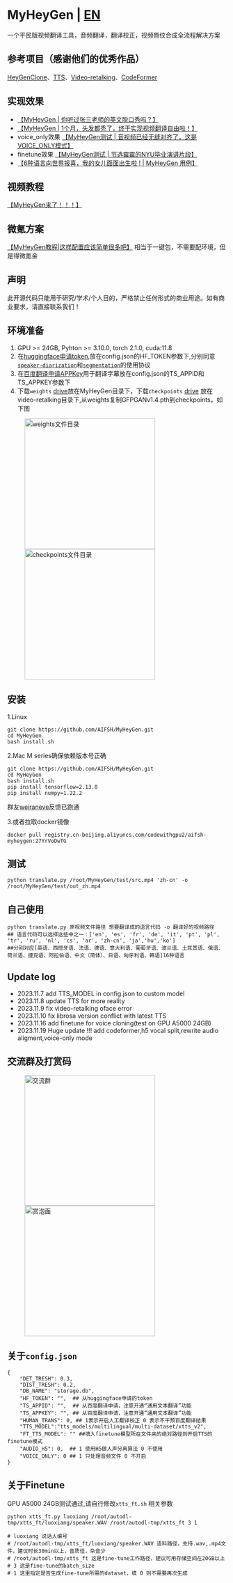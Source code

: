 # MyHeyGen | [EN](./README_en.md)
一个平民版视频翻译工具，音频翻译，翻译校正，视频唇纹合成全流程解决方案
## 参考项目（感谢他们的优秀作品）
[HeyGenClone](https://github.com/BrasD99/HeyGenClone.git)、[TTS](https://github.com/coqui-ai/tts)、[Video-retalking](https://github.com/OpenTalker/video-retalking)、[CodeFormer](https://github.com/sczhou/CodeFormer)
## 实现效果
- [【MyHeyGen | 你听过张三老师的英文脱口秀吗？】](https://www.bilibili.com/video/BV1fM411Z75W/?share_source=copy_web&vd_source=453c36b4abef37acd389d4c01b149023)
- [【MyHeyGen | 1个月，头发都秃了，终于实现视频翻译自由啦！】](https://www.bilibili.com/video/BV1FM411f7fu/?share_source=copy_web&vd_source=453c36b4abef37acd389d4c01b149023)
- voice_only效果 [【MyHeyGen测试 | 音视频已经无缝对齐了，这是VOICE_ONLY模式】]( https://www.bilibili.com/video/BV1v94y1H7Ja/?share_source=copy_web&vd_source=453c36b4abef37acd389d4c01b149023)
- finetune效果 [【MyHeyGen测试 | 节选霉霉的NYU毕业演讲片段】]( https://www.bilibili.com/video/BV1vc411X7EA/?share_source=copy_web&vd_source=453c36b4abef37acd389d4c01b149023)
- [【6种语言向世界报喜，我的女儿面面出生啦 ! | MyHeyGen 用例】]( https://www.bilibili.com/video/BV1eC4y1E7qc/?share_source=copy_web&vd_source=453c36b4abef37acd389d4c01b149023)

## 视频教程
[【MyHeyGen来了！！！】]( https://www.bilibili.com/video/BV14C4y1J7dY/?share_source=copy_web&vd_source=453c36b4abef37acd389d4c01b149023)

## 微氪方案
[【MyHeyGen教程|这样配置应该简单很多吧】](https://www.bilibili.com/video/BV1cN4y1D73X/?share_source=copy_web&vd_source=453c36b4abef37acd389d4c01b149023)
相当于一键包，不需要配环境，但是得微氪金

## 声明
此开源代码只能用于研究/学术/个人目的，严格禁止任何形式的商业用途。如有商业要求，请直接联系我们！

## 环境准备
1. GPU >= 24GB, Pyhton >= 3.10.0, torch 2.1.0, cuda:11.8 
2. 在[huggingface申请token](https://huggingface.co/),放在config.json的HF_TOKEN参数下,分别同意[`speaker-diarization`](https://hf.co/pyannote/speaker-diarization)和[`segmentation`](https://hf.co/pyannote/segmentation)的使用协议
3. 在[百度翻译申请APPKey](https://fanyi-api.baidu.com/doc/21)用于翻译字幕放在config.json的TS_APPID和TS_APPKEY参数下
4. 下载`weights` [drive](https://drive.google.com/file/d/1dYy24q_67TmVuv_PbChe2t1zpNYJci1J/view?usp=sharing)放在MyHeyGen目录下，下载`checkpoints` [drive](https://drive.google.com/drive/folders/18rhjMpxK8LVVxf7PI6XwOidt8Vouv_H0?usp=share_link) 放在video-retalking目录下,从weights复制GFPGANv1.4.pth到checkpoints，如下图

<div>
  <figure>
  <img alt='weights文件目录' src="./img/weights.png?raw=true" width="300px"/>
  <img alt='checkpoints文件目录' src="./img/checkpoints.png?raw=true" width="300px"/>
  <figure>
</div>



## 安装
1.Linux
```
git clone https://github.com/AIFSH/MyHeyGen.git
cd MyHeyGen
bash install.sh
```
2.Mac M series确保依赖版本号正确
      
```
git clone https://github.com/AIFSH/MyHeyGen.git
cd MyHeyGen
bash install.sh
pip install tensorflow=2.13.0
pip install numpy=1.22.2
```
群友[weiraneve](https://github.com/weiraneve)反馈已跑通
      
3.或者拉取docker镜像
```
docker pull registry.cn-beijing.aliyuncs.com/codewithgpu2/aifsh-myheygen:27YrVoDwTG
```
## 测试
```
python translate.py /root/MyHeyGen/test/src.mp4 'zh-cn' -o /root/MyHeyGen/test/out_zh.mp4
```
## 自己使用
```
python translate.py 原视频文件路径 想要翻译成的语言代码 -o 翻译好的视频路径
## 语言代码可以选择这些中之一：['en', 'es', 'fr', 'de', 'it', 'pt', 'pl', 'tr', 'ru', 'nl', 'cs', 'ar', 'zh-cn', 'ja','hu','ko']
##分别对应[英语、西班牙语、法语、德语、意大利语、葡萄牙语、波兰语、土耳其语、俄语、荷兰语、捷克语、阿拉伯语、中文（简体）、日语、匈牙利语、韩语]16种语言
```
## Update log
- 2023.11.7  add TTS_MODEL in config.json to custom model
- 2023.11.8 update TTS for more reality
- 2023.11.9 fix video-retalking oface error
- 2023.11.10 fix librosa version conflict with latest TTS
- 2023.11.16 add finetune for voice cloning(test on GPU A5000 24GB)
- 2023.11.19 Huge update !!! add codeformer,h5 vocal split,rewrite audio aligment,voice-only mode

## 交流群及打赏码
<div>
  <figure>
  <img alt='交流群' src="./img/chat.jpg?raw=true" width="300px"/>
  <img alt='赏泡面' src="./img/ludan.jpg?raw=true" width="300px"/>
  <figure>
</div>

## 关于`config.json`
```
{
    "DET_TRESH": 0.3, 
    "DIST_TRESH": 0.2,
    "DB_NAME": "storage.db",
    "HF_TOKEN": "",  ## 从huggingface申请的token
    "TS_APPID": "",  ## 从百度翻译申请，注意开通“通用文本翻译”功能
    "TS_APPKEY": "", ## 从百度翻译申请，注意开通“通用文本翻译”功能
    "HUMAN_TRANS": 0, ## 1表示开启人工翻译校正 0 表示不干预百度翻译结果
    "TTS_MODEL":"tts_models/multilingual/multi-dataset/xtts_v2",
    "FT_TTS_MODEL": "" ##填入finetune模型所在文件夹的绝对路径则开启TTS的finetune模式
    "AUDIO_H5": 0,  ## 1 使用H5做人声分离算法 0 不使用
    "VOICE_ONLY": 0 ## 1 只处理音频文件 0 不开启
}
```
## 关于Finetune
GPU A5000 24GB测试通过,请自行修改`xtts_ft.sh` 相关参数
```
python xtts_ft.py luoxiang /root/autodl-tmp/xtts_ft/luoxiang/speaker.WAV /root/autodl-tmp/xtts_ft 3 1

# luoxiang 说话人编号
# /root/autodl-tmp/xtts_ft/luoxiang/speaker.WAV 语料路径，支持.wav,.mp4文件，建议时长30min以上，音质佳，杂音少
# /root/autodl-tmp/xtts_ft 这是fine-tune工作路径，建议可用存储空间在20GB以上
# 3 这是fine-tune的batch_size
# 1 这里指定是否生成fine-tune所需的dataset，填 0 则不需要再次生成
```
